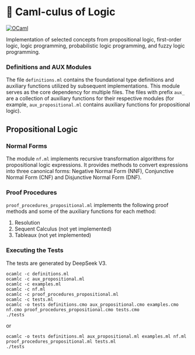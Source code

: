 # 🐫 Caml-culus of Logic

[![OCaml](https://img.shields.io/badge/ocaml-5.3.0-orange.svg)](https://ocaml.org/releases/ocaml-5.3.html)

Implementation of selected concepts from propositional logic, first-order logic, logic programming, probabilistic logic programming, and fuzzy logic programming. 

### Definitions and AUX Modules

The file `definitions.ml` contains the foundational type definitions and auxiliary functions utilized by subsequent implementations. This module serves as the core dependency for multiple files. The files with prefix `aux_` are a collection of auxiliary functions for their respective modules (for example, `aux_propositional.ml` contains auxiliary functions for propositional logic).


## Propositional Logic

### Normal Forms

The module `nf.ml` implements recursive transformation algorithms for propositional logic expressions. It provides methods to convert expressions into three canonical forms: Negative Normal Form (NNF), Conjunctive Normal Form (CNF) and Disjunctive Normal Form (DNF).

### Proof Procedures

`proof_procedures_propositional.ml` implements the following proof methods and some of the auxiliary functions for each method:
1. Resolution
2. Sequent Calculus (not yet implemented)
3. Tableaux (not yet implemented)

### Executing the Tests

The tests are generated by DeepSeek V3.

```
ocamlc -c definitions.ml
ocamlc -c aux_propositional.ml
ocamlc -c examples.ml
ocamlc -c nf.ml
ocamlc -c proof_procedures_propositional.ml
ocamlc -c tests.ml
ocamlc -o tests definitions.cmo aux_propositional.cmo examples.cmo nf.cmo proof_procedures_propositional.cmo tests.cmo
./tests
```
or
```
ocamlc -o tests definitions.ml aux_propositional.ml examples.ml nf.ml proof_procedures_propositional.ml tests.ml
./tests
```
